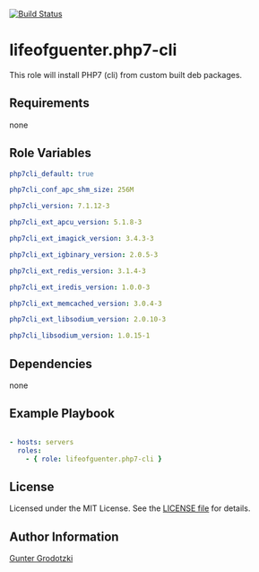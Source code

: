 [![Build Status](https://travis-ci.org/lifeofguenter/ansible-role-php7-cli.svg?branch=master)](https://travis-ci.org/lifeofguenter/ansible-role-php7-cli)

# lifeofguenter.php7-cli

This role will install PHP7 (cli) from custom built deb packages.

## Requirements

none

## Role Variables

```yaml
php7cli_default: true

php7cli_conf_apc_shm_size: 256M

php7cli_version: 7.1.12-3

php7cli_ext_apcu_version: 5.1.8-3

php7cli_ext_imagick_version: 3.4.3-3

php7cli_ext_igbinary_version: 2.0.5-3

php7cli_ext_redis_version: 3.1.4-3

php7cli_ext_iredis_version: 1.0.0-3

php7cli_ext_memcached_version: 3.0.4-3

php7cli_ext_libsodium_version: 2.0.10-3

php7cli_libsodium_version: 1.0.15-1
```

## Dependencies

none

## Example Playbook

```yaml

- hosts: servers
  roles:
    - { role: lifeofguenter.php7-cli }
```

## License

Licensed under the MIT License. See the [LICENSE file](LICENSE) for details.

## Author Information

[Gunter Grodotzki](https://lifeofguenter.de)

